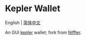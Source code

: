 # Kepler Wallet

English | [简体中文](./README.zh-CN.md)

An GUI [kepler]('https://kepler.network/') wallet; fork from [Niffler](https://github.com/grinfans/niffler).
